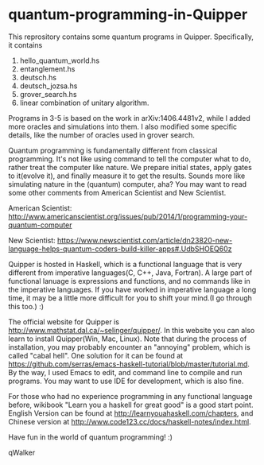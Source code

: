 # quantum-programming-in-Quipper

This reprository contains some quantum programs in Quipper. 
Specifically, it contains 
1. hello_quantum_world.hs 
2. entanglement.hs
3. deutsch.hs 
4. deutsch_jozsa.hs 
5. grover_search.hs
6. linear combination of unitary algorithm.

Programs in 3-5 is based on the work in arXiv:1406.4481v2, while I added more oracles and simulations into them. I also 
modified some specific details, like the number of oracles used in grover search.

Quantum programming is fundamentally different from classical programming. It's not like using command to tell the computer 
what to do, rather treat the computer like nature. We prepare initial states, apply gates to it(evolve it), and finally
measure it to get the results. Sounds more like simulating nature in the (quantum) computer, aha? You may want to read some
other comments from American Scientist and New Scientist.

American Scientist: http://www.americanscientist.org/issues/pub/2014/1/programming-your-quantum-computer

New Scientist: https://www.newscientist.com/article/dn23820-new-language-helps-quantum-coders-build-killer-apps#.UdbSHOEQ60z

Quipper is hosted in Haskell, which is a functional language that is very different from imperative languages(C, C++, Java,
Fortran). A large part of functional lanuage is expressions and functions, and no commands like in the imperative languages.
If you have worked in imperative language a long time, it may be a little more difficult for you to shift your mind.(I go
through this too.) :)

The official website for Quipper is http://www.mathstat.dal.ca/~selinger/quipper/. In this website you can also learn to 
install Quipper(Win, Mac, Linux). Note that during the process of installation, you may probably encounter an "annoying"
problem, which is called "cabal hell". One solution for it can be found at
https://github.com/serras/emacs-haskell-tutorial/blob/master/tutorial.md. By the way, I used Emacs to edit, and command line
to compile and run programs. You may want to use IDE for development, which is also fine.

For those who had no experience programming in any functional language before, wikibook "Learn you a haskell for great good"
is a good start point. English Version can be found at http://learnyouahaskell.com/chapters, and Chinese version at 
http://www.code123.cc/docs/haskell-notes/index.html.

Have fun in the world of quantum programming! :)

qWalker
